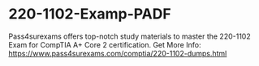 # 220-1102-Examp-PADF
Pass4surexams offers top-notch study materials to master the 220-1102 Exam for CompTIA A+ Core 2 certification.
Get More Info: https://www.pass4surexams.com/comptia/220-1102-dumps.html
